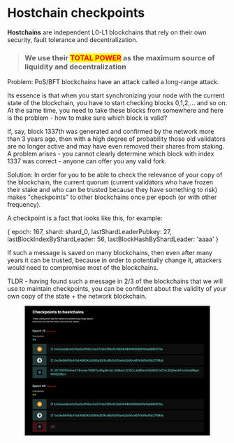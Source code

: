 # Hostchain checkpoints

**Hostchains** are independent L0-L1 blockchains that rely on their own security, fault tolerance and decentralization.

> ### We use their <mark style="color:red;">TOTAL POWER</mark> as the maximum source of liquidity and decentralization

Problem: PoS/BFT blockchains have an attack called a long-range attack.

Its essence is that when you start synchronizing your node with the current state of the blockchain, you have to start checking blocks 0,1,2,... and so on. At the same time, you need to take these blocks from somewhere and here is the problem - how to make sure which block is valid?

If, say, block 1337th was generated and confirmed by the network more than 3 years ago, then with a high degree of probability those old validators are no longer active and may have even removed their shares from staking. A problem arises - you cannot clearly determine which block with index 1337 was correct - anyone can offer you any valid fork.

Solution: In order for you to be able to check the relevance of your copy of the blockchain, the current quorum (current validators who have frozen their stake and who can be trusted because they have something to risk) makes "checkpoints" to other blockchains once per epoch (or with other frequency).

A checkpoint is a fact that looks like this, for example:

{ epoch: 167, shard: shard\_0, lastShardLeaderPubkey: 27, lastBlockIndexByShardLeader: 56, lastBlockHashByShardLeader: 'aaaa' }

If such a message is saved on many blockchains, then even after many years it can be trusted, because in order to potentially change it, attackers would need to compromise most of the blockchains.

TLDR - having found such a message in 2/3 of the blockchains that we will use to maintain checkpoints, you can be confident about the validity of your own copy of the state + the network blockchain.

<figure><img src="../../../../.gitbook/assets/image.png" alt=""><figcaption></figcaption></figure>


